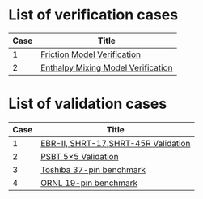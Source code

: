 # List of verification cases

| Case | Title |
| - | - |
| 1 | [Friction Model Verification](friction.md) |
| 2 | [Enthalpy Mixing Model Verification](enthalpy.md) |

# List of validation cases

| Case | Title |
| - | - |
| 1 | [EBR-II, SHRT-17,SHRT-45R Validation](EBR-II.md) |
| 2 | [PSBT 5$\times$5 Validation](PSBT.md) |
| 3 | [Toshiba 37-pin benchmark](toshiba_37_pin.md) |
| 4 | [ORNL 19-pin benchmark](ornl_19_pin.md) |
